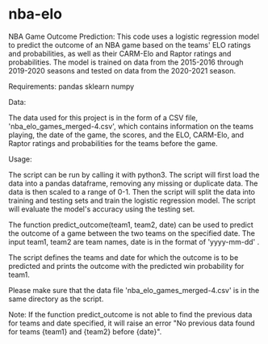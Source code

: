 # nba-elo
NBA Game Outcome Prediction:
This code uses a logistic regression model to predict the outcome of an NBA game based on the teams' ELO ratings and probabilities, as well as their CARM-Elo and Raptor ratings and probabilities. The model is trained on data from the 2015-2016 through 2019-2020 seasons and tested on data from the 2020-2021 season.


Requirements:
pandas
sklearn
numpy

Data:

The data used for this project is in the form of a CSV file, 'nba_elo_games_merged-4.csv', which contains information on the teams playing, the date of the game, the scores, and the ELO, CARM-Elo, and Raptor ratings and probabilities for the teams before the game.

Usage:

The script can be run by calling it with python3. The script will first load the data into a pandas dataframe, removing any missing or duplicate data. The data is then scaled to a range of 0-1.
Then the script will split the data into training and testing sets and train the logistic regression model.
The script will evaluate the model's accuracy using the testing set.

The function predict_outcome(team1, team2, date) can be used to predict the outcome of a game between the two teams on the specified date. The input team1, team2 are team names, date is in the format of 'yyyy-mm-dd' .

The script defines the teams and date for which the outcome is to be predicted and prints the outcome with the predicted win probability for team1.

Please make sure that the data file 'nba_elo_games_merged-4.csv' is in the same directory as the script.

Note:
If the function predict_outcome is not able to find the previous data for teams and date specified, it will raise an error "No previous data found for teams {team1} and {team2} before {date}".
